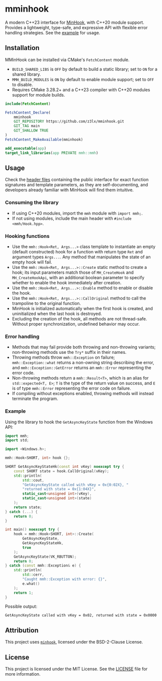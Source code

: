 # mminhook
A modern C++23 interface for [MinHook](https://github.com/TsudaKageyu/minhook), with C++20 module support. Provides a lightweight, type-safe, and expressive API with flexible error handling strategies. See the [example](#example) for usage.

## Installation
MMinHook can be installed via CMake's `FetchContent` module.
- `BUILD_SHARED_LIBS` is `OFF` by default to build a static library; set to `ON` for a shared library.
- `MMH_BUILD_MODULES` is `ON` by default to enable module support; set to `OFF` to disable.
- Requires CMake 3.28.2+ and a C++23 compiler with C++20 modules support for module builds.

```cmake
include(FetchContent)

FetchContent_Declare(
    mminhook
    GIT_REPOSITORY https://github.com/z3lx/mminhook.git
    GIT_TAG main
    GIT_SHALLOW TRUE
)
FetchContent_MakeAvailable(mminhook)

add_executable(app)
target_link_libraries(app PRIVATE mmh::mmh)
```

## Usage

Check the [header files](include/mmh) containing the public interface for exact function signatures and template parameters, as they are self-documenting, and developers already familiar with MinHook will find them intuitive.

### Consuming the library
- If using C++20 modules, import the `mmh` module with `import mmh;`.
- If not using modules, include the main header with `#include <mmh/Hook.hpp>`.

### Hooking functions
- Use the `mmh::Hook<Ret, Args...>` class template to instantiate an empty (default constructed) hook for a function with return type `Ret` and argument types `Args...`. Any method that manipulates the state of an empty hook will fail.
- Use the `mmh::Hook<Ret, Args...>::Create` static method to create a hook; its input parameters match those of `MH_CreateHook` and `MH_CreateHookApi`, with an additional boolean parameter to specify whether to enable the hook immediately after creation.
- Use the `mmh::Hook<Ret, Args...>::Enable` method to enable or disable the hook.
- Use the `mmh::Hook<Ret, Args...>::CallOriginal` method to call the trampoline to the original function.
- MinHook is initialized automatically when the first hook is created, and uninitialized when the last hook is destroyed.
- Excluding the creation of the hook, all methods are not thread-safe. Without proper synchronization, undefined behavior may occur.

### Error handling
- Methods that may fail provide both throwing and non-throwing variants; non-throwing methods use the `Try*` suffix in their names.
- Throwing methods throw `mmh::Exception` on failure; `mmh::Exception::what` returns a non-owning string describing the error, and `mmh::Exception::GetError` returns an `mmh::Error` representing the error code.
- Non-throwing methods return a `mmh::Result<T>`, which is an alias for `std::expected<T, E>`; `T` is the type of the return value on success, and `E` is of type `mmh::Error` representing the error code on failure.
- If compiling without exceptions enabled, throwing methods will instead terminate the program.

### Example
Using the library to hook the `GetAsyncKeyState` function from the Windows API:

```cpp
import mmh;
import std;

import <Windows.h>;

mmh::Hook<SHORT, int> hook {};

SHORT GetAsyncKeyStateHk(const int vKey) noexcept try {
    const SHORT state = hook.CallOriginal(vKey);
    std::println(
        std::cout,
        "GetAsyncKeyState called with vKey = 0x{0:02X}, "
        "returned with state = 0x{1:04X}",
        static_cast<unsigned int>(vKey),
        static_cast<unsigned int>(state)
    );
    return state;
} catch (...) {
    return 0;
}

int main() noexcept try {
    hook = mmh::Hook<SHORT, int>::Create(
        GetAsyncKeyState,
        GetAsyncKeyStateHk,
        true
    );
    GetAsyncKeyState(VK_RBUTTON);
    return 0;
} catch (const mmh::Exception& e) {
    std::println(
        std::cerr,
        "Caught mmh::Exception with error: {}",
        e.what()
    );
    return 1;
}
```

Possible output:
```
GetAsyncKeyState called with vKey = 0x02, returned with state = 0x0000
```

## Attribution
This project uses [`minhook`](https://github.com/TsudaKageyu/minhook), licensed under the BSD-2-Clause License.

## License
This project is licensed under the MIT License. See the [LICENSE](LICENSE) file for more information.
